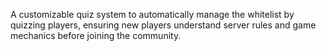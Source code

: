 A customizable quiz system to automatically manage the whitelist by quizzing players, ensuring new players understand server rules and game mechanics before joining the community.
